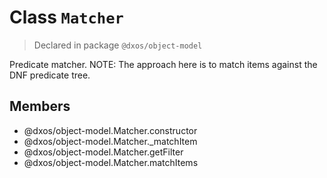 # Class `Matcher`
> Declared in package `@dxos/object-model`

Predicate matcher.
NOTE: The approach here is to match items against the DNF predicate tree.

## Members
- @dxos/object-model.Matcher.constructor
- @dxos/object-model.Matcher._matchItem
- @dxos/object-model.Matcher.getFilter
- @dxos/object-model.Matcher.matchItems
